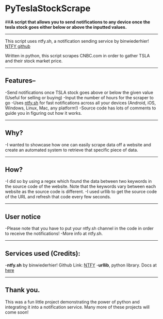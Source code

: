 # PyTeslaStockScrape
##**A script that allows you to send notifications to any device once the tesla stock goes either below or above the inputted values.**
____________________________________________________________________________

This script uses ntfy.sh, a notification sending service by binwiederhier! [NTFY github](https://github.com/binwiederhier/ntfy)

Written in python, this script scrapes CNBC.com in order to gather TSLA and their stock market price.
____________________________________________________________________________
## **Features–**
-Send notifications once TSLA stock goes above or below the given value (Useful for selling or buying)
-Input the number of hours for the scraper to go
-Uses [ntfy.sh](https://ntfy.sh) for fast notifications across all your devices (Android, iOS, Windows, Linux, Mac, any platform!)
-Source code has lots of comments to guide you in figuring out how it works.
____________________________________________________________________________
## **Why?**
-I wanted to showcase how one can easily scrape data off a website and create an automated system to retrieve that specific piece of data.
____________________________________________________________________________
## **How?**
-I did so by using a regex which found the data between two keywords in the source code of the website. Note that the keywords vary between each website as the source code is different.
-I used urllib to get the source code of the URL and refresh that code every few seconds.
____________________________________________________________________________
## **User notice**
-Please note that you have to put your ntfy.sh channel in the code in order to receive the notifications!
-More info at ntfy.sh.
____________________________________________________________________________
## **Services used (Credits):**
-**ntfy.sh** by binwiederhier! Github Link: [NTFY](https://github.com/binwiederhier/ntfy)
-**urllib**, python library. Docs at [here](https://docs.python.org/3/library/urllib.html)
____________________________________________________________________________
## **Thank you.**
This was a fun little project demonstrating the power of python and integrating it into a notification service. Many more of these projects will come soon!

